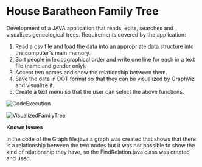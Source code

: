 # House Baratheon Family Tree
Development of a JAVA application that reads, edits, searches and visualizes genealogical trees.
Requirements covered by the application:
1. Read a csv file and load the data into an appropriate data structure into the computer's main memory.
2. Sort people in lexicographical order and write one line for each in a text file (name and gender only).
3. Accept two names and show the relationship between them.
4. Save the data in DOT format so that they can be visualized by GraphViz and visualize it.
5. Create a text menu so that the user can select the above functions.

![CodeExecution](https://user-images.githubusercontent.com/91207835/203865756-57f4f678-3157-44c4-b5bd-5fcd9ca402d9.png)

![VisualizedFamilyTree](https://user-images.githubusercontent.com/91207835/203865387-3aae73aa-de03-4859-b42a-fccad05fcdea.jpg)

**Known Issues**

In the code of the Graph file.java a graph was created that shows that there is a relationship between the two nodes but it was not possible to show the kind of relationship they have, so the FindRelation.java class was created and used.
